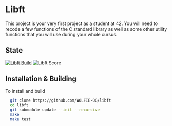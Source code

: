 # Libft

This project is your very first project as a student at 42. You will need to recode a few functions of the C standard library as well as some other utility functions that you will use during your whole cursus.

## State

[![Libft Build](https://img.shields.io/github/actions/workflow/status/WOLFIE-OG/libft/makefile.yml?style=for-the-badge)](https://github.com/WOLFIE-OG/libft/actions/workflows/makefile.yml) ![Libft Score](https://img.shields.io/badge/Score-100%2F125-brightgreen?style=for-the-badge)

## Installation & Building

To install and build

```bash
  git clone https://github.com/WOLFIE-OG/libft
  cd libft
  git submodule update --init --recursive
  make
  make test
```
